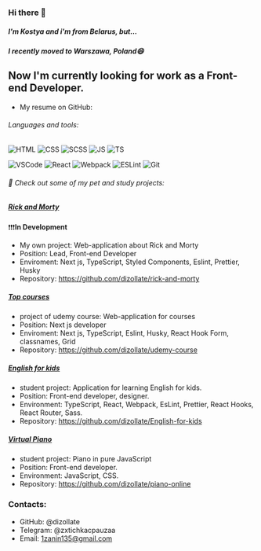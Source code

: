 ### Hi there 👋

##### I'm Kostya and i'm from Belarus, but...
##### I recently moved to Warszawa, Poland😄

## Now I'm currently looking for work as a Front-end Developer.

* My resume on GitHub: 

###### Languages and tools: 

![HTML](https://camo.githubusercontent.com/8e3d922bd60d3971eae63d9f73fcdf841287c4e2fa08b6b88cd3e1c7c3bc5b5a/68747470733a2f2f696d672e736869656c64732e696f2f62616467652f2d48544d4c352d3039303930393f7374796c653d666f722d7468652d6261646765266c6f676f3d48544d4c35) ![CSS](https://camo.githubusercontent.com/62938cbccb9528494946fda092632ad4563a35d08abd2ef8015fc2e9244f6ea7/68747470733a2f2f696d672e736869656c64732e696f2f62616467652f2d435353332d3039303930393f7374796c653d666f722d7468652d6261646765266c6f676f3d43535333) ![SCSS](https://camo.githubusercontent.com/6b72a1d4ce9691204c327f583de8a02ec78eb7f5f261e23165d4a616a04679e1/68747470733a2f2f696d672e736869656c64732e696f2f62616467652f2d534353532d3039303930393f7374796c653d666f722d7468652d6261646765266c6f676f3d53415353) ![JS](https://camo.githubusercontent.com/f5a4977b3c10ea6a3ef87a3c51e61a1c201a895c99a6c9c74a9d3efe508cd8bb/68747470733a2f2f696d672e736869656c64732e696f2f62616467652f2d4a6176615363726970742d3039303930393f7374796c653d666f722d7468652d6261646765266c6f676f3d4a617661536372697074) ![TS](https://camo.githubusercontent.com/def5d6350e4f795ec1907b661fcfb9812c5ef776704854463af2f775ec49b2f4/68747470733a2f2f696d672e736869656c64732e696f2f62616467652f2d547970655363726970742d3039303930393f7374796c653d666f722d7468652d6261646765266c6f676f3d54797065536372697074)

![VSCode](https://camo.githubusercontent.com/eb8a2ec0f5075b39673bf297a461429c7b931f6abc76a683043974f4dc043032/68747470733a2f2f696d672e736869656c64732e696f2f62616467652f2d5653436f64652d3039303930393f7374796c653d666f722d7468652d6261646765266c6f676f3d76697375616c73747564696f636f6465) ![React](https://camo.githubusercontent.com/dca95ffc2803fbe9dfd8126490e631a2c96a7c55274c7adf8e7b43cb9829478f/68747470733a2f2f696d672e736869656c64732e696f2f62616467652f2d52656163742d3039303930393f7374796c653d666f722d7468652d6261646765266c6f676f3d7265616374) ![Webpack](https://camo.githubusercontent.com/cf0b0054920ce36df6a701e43ba98ed687e5bc10f44435f86101b0302fdaae0d/68747470733a2f2f696d672e736869656c64732e696f2f62616467652f2d5765627061636b2d3039303930393f7374796c653d666f722d7468652d6261646765266c6f676f3d5765627061636b) ![ESLint](https://camo.githubusercontent.com/1dbf116a10cf6e27ba7d5d07c41b9e25116d337dd28a9449d610aeaf02c25331/68747470733a2f2f696d672e736869656c64732e696f2f62616467652f2d45534c696e742d3039303930393f7374796c653d666f722d7468652d6261646765266c6f676f3d45534c696e74) ![Git](https://camo.githubusercontent.com/2cd76aef6b22b72e178ad45bfad5bfbfa2215e9a4911209803615f17bc628107/68747470733a2f2f696d672e736869656c64732e696f2f62616467652f2d4769742d3039303930393f7374796c653d666f722d7468652d6261646765266c6f676f3d476974)


###### 🔭 Check out some of my pet and study projects:

##### [Rick and Morty](https://github.com/dizollate/rick-and-morty)
❗️❗️❗️**In Development**

  * My own project: Web-application about Rick and Morty
  * Position: Lead, Front-end Developer
  * Enviroment: Next js, TypeScript, Styled Components, Eslint, Prettier, Husky 
  * Repository: https://github.com/dizollate/rick-and-morty

##### [Top courses](https://udemy-course-isfpdr2y6-kostya-useopl.vercel.app/courses/financial-analytics)

  * project of udemy course: Web-application for courses
  * Position: Next js developer
  * Enviroment: Next js, TypeScript, Eslint, Husky, React Hook Form, classnames, Grid
  * Repository: https://github.com/dizollate/udemy-course

##### [English for kids](https://rolling-scopes-school.github.io/dizollate-JSFE2021Q1/english/#/)

  * student project: Application for learning English for kids. 
  * Position: Front-end developer, designer.
  * Environment: TypeScript, React, Webpack, EsLint, Prettier, React Hooks, React Router, Sass.
  * Repository: https://github.com/dizollate/English-for-kids

##### [Virtual Piano](https://rolling-scopes-school.github.io/dizollate-JSFE2021Q1/virtual-piano/)

  * student project: Piano in pure JavaScript
  * Position: Front-end developer. 
  * Environment: JavaScript, CSS.
  * Repository: https://github.com/dizollate/piano-online
  
### Contacts:
   * GitHub: @dizollate
   * Telegram: @zxtichkacpauzaa
   * Email: 1zanin135@gmail.com



